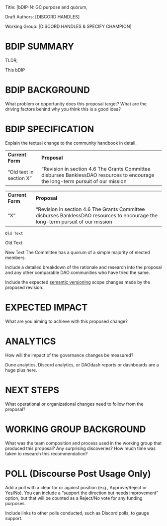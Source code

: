 Title: [bDIP-N: GC purpose and  quorum,

Draft Authors: \[DISCORD HANDLES\]

Working Group: \[DISCORD HANDLES & SPECIFY CHAMPION\]

# BDIP SUMMARY

TLDR;

This bDIP 

# BDIP BACKGROUND

What problem or opportunity does this proposal target? What are the driving factors behind why you think this is a good idea?



# BDIP SPECIFICATION

Explain the textual change to the community handbook in detail.   

<table><tbody><tr><td><strong>Current Form</strong></td><td><strong>Proposal</strong></td></tr><tr><td>“Old text in section X”</td><td>“Revision in section 4.6 
The Grants Committee disburses BanklessDAO resources to encourage the long-term pursuit of our mission</td></tr></tbody></table>

<table><tbody><tr><td><strong>Current Form</strong></td><td><strong>Proposal</strong></td></tr><tr><td>“X”</td><td>“Revision in section 4.6 
The Grants Committee disburses BanklessDAO resources to encourage the long-term pursuit of our mission</td></tr></tbody></table>


`` Old Text 
``


Old Text 


New Text 
The Committee has a quorum of a simple majority of elected members.


Include a detailed breakdown of the rationale and research into the proposal and any other comparable DAO communities who have tried the same.   

Include the expected [semantic versioning](https://semver.org/) scope changes made by the proposed revision.

# EXPECTED IMPACT

What are you aiming to achieve with this proposed change?

# ANALYTICS

How will the impact of the governance changes be measured?

Dune analytics, Discord analytics, or DAOdash reports or dashboards are a huge plus here.

# NEXT STEPS

What operational or organizational changes need to follow from the proposal?

# WORKING GROUP BACKGROUND

What was the team composition and process used in the working group that produced this proposal? Any surprising discoveries? How much time was taken to research this recommendation?

# POLL (Discourse Post Usage Only)

Add a poll with a clear for or against position (e.g., Approve/Reject or Yes/No). You can include a “support the direction but needs improvement” option, but that will be counted as a Reject/No vote for any funding purposes.

Include links to other polls conducted, such as Discord polls, to gauge support.


